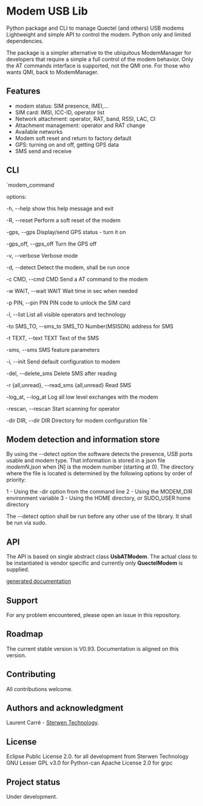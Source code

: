 # Modem USB Lib
Python package and CLI to manage Quectel (and others) USB modems
Lightweight and simple API to control the modem. Python only and limited dependencies.

The package is a simpler alternative to the ubiquitous ModemManager for developers that require a simple a full control of the modem behavior.
Only the AT commands interface is supported, not the QMI one. For those who wants QMI, back to ModemManager.

## Features

- modem status: SIM presence, IMEI,...
- SIM card: IMSI, ICC-ID, operator list
- Network attachment: operator, RAT, band, RSSI, LAC, CI
- Attachment management: operator and RAT change
- Available networks
- Modem soft reset and return to factory default
- GPS: turning on and off, getting GPS data
- SMS send and receive

## CLI
`modem_command

options:

  -h, --help            show this help message and exit

  -R, --reset           Perform a soft reset of the modem

  -gps, --gps           Display/send GPS status - turn it on

  -gps_off, --gps_off   Turn the GPS off

  -v, --verbose         Verbose mode

  -d, --detect          Detect the modem, shall be run once

  -c CMD, --cmd CMD     Send a AT command to the modem

  -w WAIT, --wait WAIT  Wait time in sec when needed

  -p PIN, --pin PIN     PIN code to unlock the SIM card

  -l, --list            List all visible operators and technology

  -to SMS_TO, --sms_to SMS_TO Number(MSISDN) address for SMS

  -t TEXT, --text TEXT  Text of the SMS

  -sms, --sms           SMS feature parameters

  -i, --init            Send default configuration to modem

  -del, --delete_sms    Delete SMS after reading

  -r {all,unread}, --read_sms {all,unread}
                        Read SMS

  -log_at, --log_at     Log all low level exchanges with the modem

  -rescan, --rescan     Start scanning for operator

  -dir DIR, --dir DIR   Directory for modem configuration file
 `

## Modem detection and information store

By using the --detect option the software detects the presence, USB ports usable and modem type. That information is stored in a json file *modemN.json* when [N] is the modem number (starting at 0).
The directory where the file is located is determined by the following options by order of priority:

1 - Using the -dir option from the command line
2 - Using the MODEM_DIR environment variable
3 - Using the HOME directory, or SUDO_USER home directory

The --detect option shall be run before any other use of the library. It shall be run via sudo.

## API

The API is based on single abstract class **UsbATModem**.
The actual class to be instantiated is vendor specific and currently only **QuectelModem** is supplied.

[generated documentation](usb_modem_at_lib.html)

## Support

For any problem encountered, please open an issue in this repository.

## Roadmap
The current stable version is V0.93. Documentation is aligned on this version.


## Contributing

All contributions welcome. 

## Authors and acknowledgment
Laurent Carré - [Sterwen Technology](http://www.sterwen-technology.eu). 

## License
Eclipse Public License 2.0. for all development from Sterwen Technology
GNU Lesser GPL v3.0 for Python-can
Apache License 2.0 for grpc

## Project status
Under development.


